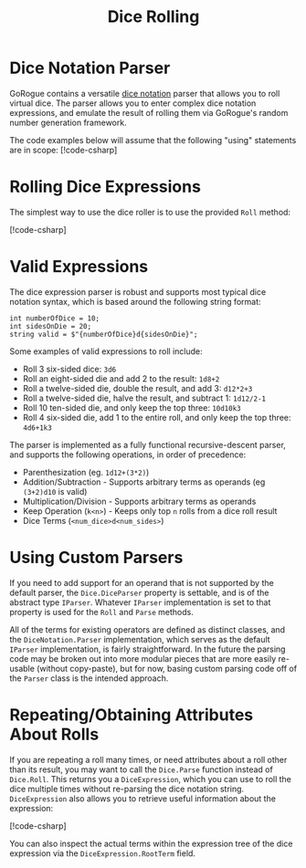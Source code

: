 ﻿---
title: Dice Rolling
---

# Dice Notation Parser
GoRogue contains a versatile [dice notation](https://en.wikipedia.org/wiki/Dice_notation) parser that allows you to roll virtual dice.  The parser allows you to enter complex dice notation expressions, and emulate the result of rolling them via GoRogue's random number generation framework.

The code examples below will assume that the following "using" statements are in scope:
[!code-csharp[](../../../GoRogue.Snippets/HowTos/DiceNotation.cs#Usings)]

# Rolling Dice Expressions
The simplest way to use the dice roller is to use the provided `Roll` method:

[!code-csharp[](../../../GoRogue.Snippets/HowTos/DiceNotation.cs#BasicRolling)]

# Valid Expressions
The dice expression parser is robust and supports most typical dice notation syntax, which is based around the following string format:

```CSharp
int numberOfDice = 10;
int sidesOnDie = 20;
string valid = $"{numberOfDice}d{sidesOnDie}";
```

Some examples of valid expressions to roll include:
* Roll 3 six-sided dice: `3d6`
* Roll an eight-sided die and add 2 to the result: `1d8+2`
* Roll a twelve-sided die, double the result, and add 3: `d12*2+3`
* Roll a twelve-sided die, halve the result, and subtract 1: `1d12/2-1`
* Roll 10 ten-sided die, and only keep the top three: `10d10k3`
* Roll 4 six-sided die, add 1 to the entire roll, and only keep the top three: `4d6+1k3`

The parser is implemented as a fully functional recursive-descent parser, and supports the following operations, in order of precedence:
* Parenthesization (eg. `1d12+(3*2)`)
* Addition/Subtraction - Supports arbitrary terms as operands (eg `(3+2)d10` is valid)
* Multiplication/Division - Supports arbitrary terms as operands
* Keep Operation (`k<n>`) - Keeps only top `n` rolls from a dice roll result
* Dice Terms (`<num_dice>d<num_sides>`)

# Using Custom Parsers
If you need to add support for an operand that is not supported by the default parser, the `Dice.DiceParser` property is settable, and is of the abstract type `IParser`.  Whatever `IParser` implementation is set to that property is used for the `Roll` and `Parse` methods.

All of the terms for existing operators are defined as distinct classes, and the `DiceNotation.Parser` implementation, which serves as the default `IParser` implementation, is fairly straightforward.  In the future the parsing code may be broken out into more modular pieces that are more easily re-usable (without copy-paste), but for now, basing custom parsing code off of the `Parser` class is the intended approach.

# Repeating/Obtaining Attributes About Rolls
If you are repeating a roll many times, or need attributes about a roll other than its result, you may want to call the `Dice.Parse` function instead of `Dice.Roll`.  This returns you a `DiceExpression`, which you can use to roll the dice multiple times without re-parsing the dice notation string.  `DiceExpression` also allows you to retrieve useful information about the expression:

[!code-csharp[](../../../GoRogue.Snippets/HowTos/DiceNotation.cs#DiceExpression)]

You can also inspect the actual terms within the expression tree of the dice expression via the `DiceExpression.RootTerm` field.
